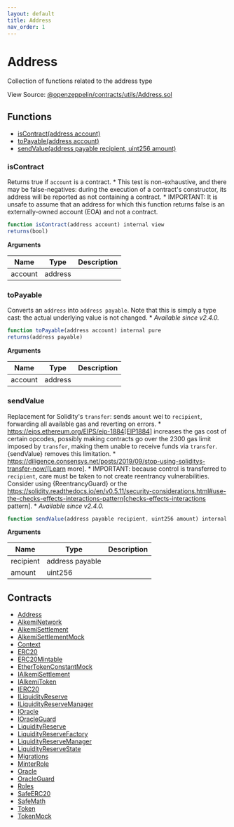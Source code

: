 ```yaml
---
layout: default
title: Address
nav_order: 1
---
```


# Address


Collection of functions related to the address type

View Source: [@openzeppelin/contracts/utils/Address.sol](../@openzeppelin/contracts/utils/Address.sol)

## Functions

- [isContract(address account)](#iscontract)
- [toPayable(address account)](#topayable)
- [sendValue(address payable recipient, uint256 amount)](#sendvalue)

### isContract

Returns true if `account` is a contract.
     * This test is non-exhaustive, and there may be false-negatives: during the
execution of a contract's constructor, its address will be reported as
not containing a contract.
     * IMPORTANT: It is unsafe to assume that an address for which this
function returns false is an externally-owned account (EOA) and not a
contract.

```js
function isContract(address account) internal view
returns(bool)
```

**Arguments**

| Name        | Type           | Description  |
| ------------- |------------- | -----|
| account | address |  | 

### toPayable

Converts an `address` into `address payable`. Note that this is
simply a type cast: the actual underlying value is not changed.
     * _Available since v2.4.0._

```js
function toPayable(address account) internal pure
returns(address payable)
```

**Arguments**

| Name        | Type           | Description  |
| ------------- |------------- | -----|
| account | address |  | 

### sendValue

Replacement for Solidity's `transfer`: sends `amount` wei to
`recipient`, forwarding all available gas and reverting on errors.
     * https://eips.ethereum.org/EIPS/eip-1884[EIP1884] increases the gas cost
of certain opcodes, possibly making contracts go over the 2300 gas limit
imposed by `transfer`, making them unable to receive funds via
`transfer`. {sendValue} removes this limitation.
     * https://diligence.consensys.net/posts/2019/09/stop-using-soliditys-transfer-now/[Learn more].
     * IMPORTANT: because control is transferred to `recipient`, care must be
taken to not create reentrancy vulnerabilities. Consider using
{ReentrancyGuard} or the
https://solidity.readthedocs.io/en/v0.5.11/security-considerations.html#use-the-checks-effects-interactions-pattern[checks-effects-interactions pattern].
     * _Available since v2.4.0._

```js
function sendValue(address payable recipient, uint256 amount) internal nonpayable
```

**Arguments**

| Name        | Type           | Description  |
| ------------- |------------- | -----|
| recipient | address payable |  | 
| amount | uint256 |  | 

## Contracts

* [Address](Address.md)
* [AlkemiNetwork](AlkemiNetwork.md)
* [AlkemiSettlement](AlkemiSettlement.md)
* [AlkemiSettlementMock](AlkemiSettlementMock.md)
* [Context](Context.md)
* [ERC20](ERC20.md)
* [ERC20Mintable](ERC20Mintable.md)
* [EtherTokenConstantMock](EtherTokenConstantMock.md)
* [IAlkemiSettlement](IAlkemiSettlement.md)
* [IAlkemiToken](IAlkemiToken.md)
* [IERC20](IERC20.md)
* [ILiquidityReserve](ILiquidityReserve.md)
* [ILiquidityReserveManager](ILiquidityReserveManager.md)
* [IOracle](IOracle.md)
* [IOracleGuard](IOracleGuard.md)
* [LiquidityReserve](LiquidityReserve.md)
* [LiquidityReserveFactory](LiquidityReserveFactory.md)
* [LiquidityReserveManager](LiquidityReserveManager.md)
* [LiquidityReserveState](LiquidityReserveState.md)
* [Migrations](Migrations.md)
* [MinterRole](MinterRole.md)
* [Oracle](Oracle.md)
* [OracleGuard](OracleGuard.md)
* [Roles](Roles.md)
* [SafeERC20](SafeERC20.md)
* [SafeMath](SafeMath.md)
* [Token](Token.md)
* [TokenMock](TokenMock.md)
